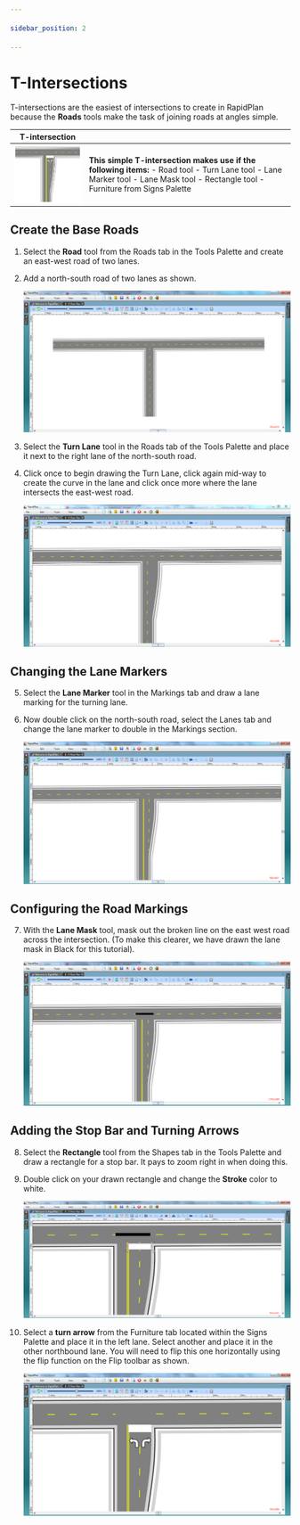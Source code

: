 ```yaml
---

sidebar_position: 2

---
```

# T-Intersections 

T-intersections are the easiest of intersections to create in RapidPlan because the **Roads** tools make the task of joining roads at angles simple.

|T-intersection                                     |                            |
|---------------------------------------------------|----------------------------|
|![intersection_table](./assets/T-intersection_table.png)  | **This simple T-intersection makes use if the following items:** - Road tool  - Turn Lane tool  - Lane Marker tool  - Lane Mask tool  - Rectangle tool  - Furniture from Signs Palette  |

## Create the Base Roads

 1. Select the **Road** tool from the Roads tab in the Tools Palette and create an east-west road of two lanes.
 2. Add a north-south road of two lanes as shown.

    ![intersection_Steps_1_and_2](./assets/T-intersection_Steps_1_and_2.png)

1. Select the **Turn Lane** tool in the Roads tab of the Tools Palette and place it next to the right lane of the north-south road.
2. Click once to begin drawing the Turn Lane, click again mid-way to create the curve in the lane and click once more where the lane intersects the east-west road.

    ![intersection_Steps_3_and_4](./assets/T-intersection_Steps_3_and_4.png)
    
## Changing the Lane Markers

5. Select the **Lane Marker** tool in the Markings tab and draw a lane marking for the turning lane.

6. Now double click on the north-south road, select the Lanes tab and change the lane marker to double in the Markings section.

   ![intersection_Steps_5_and_6](./assets/T-intersection_Steps_5_and_6.png)

## Configuring the Road Markings 

7. With the **Lane Mask** tool, mask out the broken line on the east west road across the intersection. (To make this clearer, we have drawn the lane mask in Black for this tutorial).

    ![T-intersection_Step_7](./assets/T-intersection_Step_7.png)
    
## Adding the Stop Bar and Turning Arrows

8. Select the **Rectangle** tool from the Shapes tab in the Tools Palette and draw a rectangle for a stop bar. It pays to zoom right in when doing this.
9. Double click on your drawn rectangle and change the **Stroke** color to white.

    ![T-intersection_Steps_8_and_9](./assets/T-intersection_Steps_8_and_9.png)

10. Select a **turn arrow** from the Furniture tab located within the Signs Palette and place it in the left lane. Select another and place it in the other northbound lane. You will need to flip this one horizontally using the flip function on the Flip toolbar as shown.

    ![T-intersection_Step_10](./assets/T-intersection_Step_10.png)
